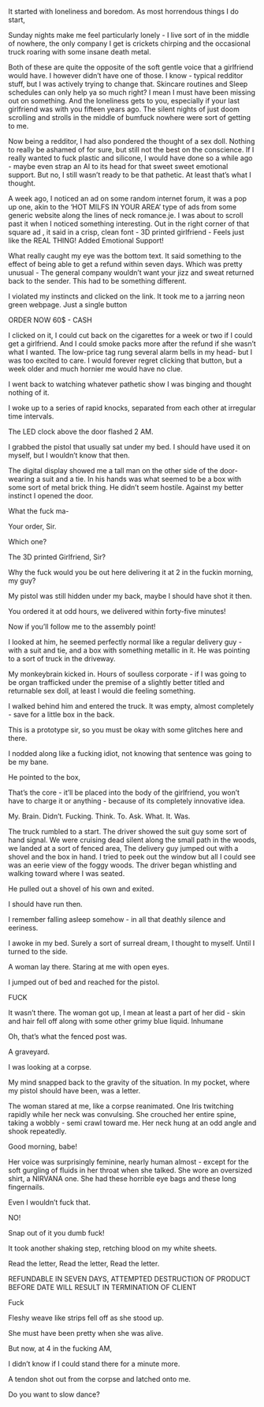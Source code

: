 It started with loneliness and boredom. As most horrendous things I do start,   
  
Sunday nights make me feel particularly lonely - I live sort of in the middle of nowhere, the only company I get is crickets chirping and the occasional truck roaring with some insane death metal.   
  
Both of these are quite the opposite of the soft gentle voice that a girlfriend would have. I however didn’t have one of those. I know - typical redditor stuff, but I was actively trying to change that. Skincare routines and Sleep schedules can only help ya so much right? I mean I must have been missing out on something. And the loneliness gets to you, especially if your last girlfriend was with you fifteen years ago. The silent nights of just doom scrolling and strolls in the middle of bumfuck nowhere were sort of getting to me.  
  
Now being a redditor, I had also pondered the thought of a sex doll. Nothing to really be ashamed of for sure, but still not the best on the conscience. If I really wanted to fuck plastic and silicone, I would have done so a while ago - maybe even strap an AI to its head for that sweet sweet emotional support. But no, I still wasn’t ready to be that pathetic. At least that’s what I thought.  
  
A week ago, I noticed an ad on some random internet forum, it was a pop up one, akin to the ‘HOT MILFS IN YOUR AREA’ type of ads from some generic website along the lines of neck romance.je. I was about to scroll past it when I noticed something interesting. Out in the right corner of that square ad , it said in a crisp, clean font - 3D printed girlfriend - Feels just like the REAL THING! Added Emotional Support!   
  
What really caught my eye was the bottom text. It said something to the effect of being able to get a refund within seven days. Which was pretty unusual - The general company wouldn’t want your jizz and sweat returned back to the sender. This had to be something different.   
  
I violated my instincts and clicked on the link. It took me to a jarring neon green webpage. Just a single button   
  
ORDER NOW 60$ - CASH  
  
I clicked on it, I could cut back on the cigarettes for a week or two if I could get a girlfriend. And I could smoke packs more after the refund if she wasn’t what I wanted. The low-price tag rung several alarm bells in my head- but I was too excited to care. I would forever regret clicking that button, but a week older and much hornier me would have no clue.  
  
I went back to watching whatever pathetic show I was binging and thought nothing of it.  
  
I woke up to a series of rapid knocks, separated from each other at irregular time intervals.  
  
The LED clock above the door flashed 2 AM.  
  
I grabbed the pistol that usually sat under my bed. I should have used it on myself, but I wouldn’t know that then.  
  
The digital display showed me a tall man on the other side of the door- wearing a suit and a tie. In his hands was what seemed to be a box with some sort of metal brick thing. He didn’t seem hostile. Against my better instinct I opened the door.  
  
What the fuck ma-  
  
Your order, Sir.  
  
Which one?  
  
The 3D printed Girlfriend, Sir?  
  
Why the fuck would you be out here delivering it at 2 in the fuckin morning, my guy?  
  
My pistol was still hidden under my back, maybe I should have shot it then.  
  
You ordered it at odd hours, we delivered within forty-five minutes!  
  
Now if you’ll follow me to the assembly point!  
  
I looked at him, he seemed perfectly normal like a regular delivery guy - with a suit and tie, and a box with something metallic in it. He was pointing to a sort of truck in the driveway.  
  
My monkeybrain kicked in. Hours of soulless corporate - if I was going to be organ trafficked under the premise of a slightly better titled and returnable sex doll, at least I would die feeling something.  
  
I walked behind him and entered the truck. It was empty, almost completely - save for a little box in the back.  
  
This is a prototype sir, so you must be okay with some glitches here and there.   
  
I nodded along like a fucking idiot, not knowing that sentence was going to be my bane.  
  
He pointed to the box,  
  
That’s the core - it’ll be placed into the body of the girlfriend, you won’t have to charge it or anything - because of its completely innovative idea.  
  
My. Brain. Didn’t. Fucking. Think. To. Ask. What. It. Was.  
  
The truck rumbled to a start. The driver showed the suit guy some sort of hand signal. We were cruising dead silent along the small path in the woods, we landed at a sort of fenced area, The delivery guy jumped out with a shovel and the box in hand. I tried to peek out the window but all I could see was an eerie view of the foggy woods. The driver began whistling and walking toward where I was seated.  
  
He pulled out a shovel of his own and exited.  
  
I should have run then.  
  
I remember falling asleep somehow - in all that deathly silence and eeriness.  
  
I awoke in my bed. Surely a sort of surreal dream, I thought to myself. Until I turned to the side.  
A woman lay there. Staring at me with open eyes.  
  
I jumped out of bed and reached for the pistol.   
  
FUCK   
  
It wasn’t there. The woman got up, I mean at least a part of her did - skin and hair fell off along with some other grimy blue liquid. Inhumane  
  
Oh, that’s what the fenced post was.  
  
A graveyard.  
  
I was looking at a corpse.  
  
My mind snapped back to the gravity of the situation. In my pocket, where my pistol should have been, was a letter.  
  
The woman stared at me, like a corpse reanimated. One Iris twitching rapidly while her neck was convulsing. She crouched her entire spine, taking a wobbly - semi crawl toward me. Her neck hung at an odd angle and shook repeatedly.  
  
Good morning, babe!  
  
Her voice was surprisingly feminine, nearly human almost - except for the soft gurgling of fluids in her throat when she talked. She wore an oversized shirt, a NIRVANA one. She had these horrible eye bags and these long fingernails.  
  
Even I wouldn’t fuck that.  
  
NO!  
  
Snap out of it you dumb fuck!  
  
  
It took another shaking step, retching blood on my white sheets.  
  
Read the letter, Read the letter, Read the letter.  
  
  
REFUNDABLE IN SEVEN DAYS, ATTEMPTED DESTRUCTION OF PRODUCT BEFORE DATE WILL RESULT IN TERMINATION OF CLIENT  
  
Fuck  
  
Fleshy weave like strips fell off as she stood up.   
  
She must have been pretty when she was alive.  
  
But now, at 4 in the fucking AM,  
  
I didn’t know if I could stand there for a minute more.  
  
A tendon shot out from the corpse and latched onto me.  
  
Do you want to slow dance?  
